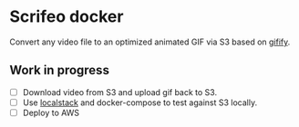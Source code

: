 # Scrifeo docker

Convert any video file to an optimized animated GIF via S3 based on 
[gifify](https://github.com/vvo/gifify).

## Work in progress

- [ ] Download video from S3 and upload gif back to S3.
- [ ] Use [localstack](https://github.com/localstack/localstack) and docker-compose to test against S3 locally.
- [ ] Deploy to AWS 
